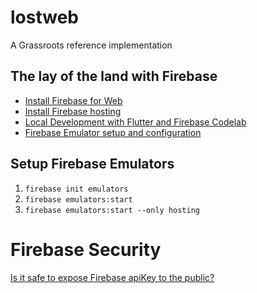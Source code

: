 # lostweb

A Grassroots reference implementation

## The lay of the land with Firebase
- [Install Firebase for Web](https://firebase.google.com/docs/flutter/setup?platform=web)
- [Install Firebase hosting](https://docs.flutter.dev/deployment/web)
- [Local Development with Flutter and Firebase Codelab](https://firebase.google.com/codelabs/get-started-firebase-emulators-and-flutter#0)
- [Firebase Emulator setup and configuration](https://firebase.google.com/docs/emulator-suite/install_and_configure)

## Setup Firebase Emulators
1. `firebase init emulators`
2. `firebase emulators:start`
3. `firebase emulators:start --only hosting`

# Firebase Security
[Is it safe to expose Firebase apiKey to the public?](https://stackoverflow.com/questions/37482366/is-it-safe-to-expose-firebase-apikey-to-the-public)

